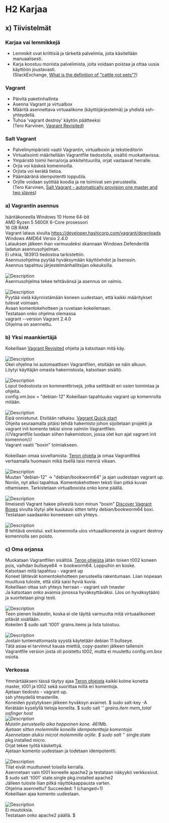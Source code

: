 # H2 Karjaa
## x) Tiivistelmät
### Karjaa vai lemmikkejä
- Lemmikit ovat kriittisiä ja tärkeitä palvelimia, joita käsitellään manuaalisesti.
- Karja koostuu monista palvelimista, joita voidaan poistaa ja ottaa uusia käyttöön joustavasti.<br>
(StackExchange,  <a href="https://devops.stackexchange.com/questions/653/what-is-the-definition-of-cattle-not-pets#654">What is the definition of "cattle not pets"?</a>)<br>
### Vagrant
- Päivitä paketinhallinta
- Asenna Vagrant ja virtualbox
- Määritä asennettava virtuaalikone (käyttöjärjestelmä) ja yhdistä ssh-yhteydellä.
- Tuhoa 'vagrant destroy' käytön päätteeksi<br>
(Tero Karvinen, <a href="https://terokarvinen.com/2017/04/11/vagrant-revisited-install-boot-new-virtual-machine-in-31-seconds/">Vagrant Revisited</a>)
### Salt Vagrant
- Palvelinympäristö vaatii Vagrantin, virtualboxin ja tekstieditorin
- Virtualisointi määritellään Vagrantfile tiedostolla, sisältö muokattavissa.
- Ympäristö toimii herra/orja arkkitehtuurilla, orjat vastaavat herralle.
- Orjia voi käskeä komennoilla.
- Orjista voi kerätä tietoa.
- Päämääränä idempotentti lopputila.
- Orjille voidaan syöttää koodia ja ne toimivat sen perusteella.<br>
(Tero Karvinen, <a href="https://terokarvinen.com/2023/salt-vagrant/">Salt Vagrant - automatically provision one master and two slaves</a>)
### a) Vagrantin asennus
Isäntäkoneella Windows 10 Home 64-bit<br>
AMD Ryzen 5 5600X 6-Core prosessori <br>
16 GB RAM<br>
Vagrant lataus sivulta https://developer.hashicorp.com/vagrant/downloads Windows AMD64 Versio 2.4.0 <br>
Latauksen jälkeen ihan varmuudeksi skannaan Windows Defenderillä ladatun asennusohjelman.<br>
Ei uhkia, 183913 tiedostoa tarkistettiin. <br>
Asennusohjelma pyytää hyväksymään käyttöehdot ja lisenssin.<br>
Asennus tapahtuu järjestelmänhallitsijan oikeuksilla.<br>
<br>
![Description](vagrant_asennus1.png)
<br>
Asennusohjelma tekee tehtävänsä ja asennus on valmis. <br>
<br>
![Description](vagrant_asennus2.png)
<br>
Pyytää vielä käynnistämään koneen uudestaan, että kaikki määritykset tulevat voimaan. <br>
Avaan komentokehotteen ja ruvetaan kokeilemaan. <br>
Testataan onko ohjelma olemassa <br>
vagrant --version Vagrant 2.4.0 <br>
Ohjelma on asennettu.<br>
### b) Yksi maankiertäjä
Kokeillaan <a href="https://terokarvinen.com/2017/04/11/vagrant-revisited-install-boot-new-virtual-machine-in-31-seconds/">Vagrant Revisited</a> ohjeita ja katsotaan mitä käy. <br>
<br>
![Description](vagrantinit.png)
<br>
Okei ohjelma loi automaattisen Vagrantfilen, etsitään se näin alkuun. <br>
Löytyi käyttäjän omasta hakemistosta, katsotaan sisältö. <br>
<br>
![Description](vagrantfile.png)
<br>
Loput tiedostosta on kommenttirivejä, jotka selittävät eri osien toimintaa ja ohjeita. <br>
config.vm.box = "debian-12" Kokeillaan tapahtuuko vagrant up komennolla mitään. <br>
<br>
![Description](failure.png)
<br>
Eipä onnistunut. Etsitään ratkaisu. <a href="https://developer.hashicorp.com/vagrant/tutorials/getting-started">Vagrant Quick start</a> <br>
Ohjeita seuraamalla pitäisi tehdä hakemisto johon sijoitetaan projekti ja vagrant init komento tekisi sinne valmiin Vagrantfilen. <br>
///Vagrantfile luodaan siihen hakemistoon, jossa olet kun ajat vagrant init komennon///<br>
Vagrant vaatii "boxin" toimiakseen. <br>
 <br>
Kokeillaan omaa soveltamista. <a href="https://terokarvinen.com/2023/salt-vagrant/">Teron ohjeita</a> ja omaa Vagrantfileä vertaamalla huomasin mikä itsellä taisi mennä vikaan. <br>
<br>
![Description](vagrantfile2.png)
<br>
Muutan "debian-12" -> "debian/bookworm64" ja ajan uudestaan vagrant up. <br>
Noniin, nyt alkoi tapahtua. Komentokehotteen teksti liian pitkä kuvan ottamiseen. Tarkistetaan virtualboxista onko kone päällä. <br>
<br>
![Description](virtualbox.png)
<br>
Ilmeisesti Vagrant hakee pilvestä tuon minun "boxin" <a href="https://app.vagrantup.com/boxes/search?utf8=%E2%9C%93&sort=downloads&provider=&q=debian+bookworm">Discover Vagrant Boxes</a> sivulta löytyi alle kuukausi sitten tehty debian/bookworm64 boxi. <br>
Testataan saadaanko koneeseen ssh yhteys. <br>
<br>
![Description](ssh.png)
<br>
B tehtävä onnistui. exit komennolla ulos virtuaalikoneesta ja vagrant destroy komennolla sen poisto. <br>
### c) Oma orjansa
Muokataan Vagrantfilen sisältöä. <a href="https://terokarvinen.com/2023/salt-vagrant/">Teron ohjeista</a> jätän toisen t002 koneen pois, vaihdan bullseye64 -> bookworm64. Loppuihin en koske. <br>
Katsotaan mitä tapahtuu - vagrant up <br>
Koneet lähtevät komentokehotteen perusteella rakentumaan. Liian nopeaan muuttuva tuloste, että siitä saisi hyviä kuvia. <br>
Kokeillaan ottaa ssh yhteys herraan - vagrant ssh tmaster <br>
Ja katsotaan onko avaimia jonossa hyväksyttäväksi. (Jos on hyväksytään) ja suoritetaan pingi testi. <br>
<br>
![Description](testi.png)
<br>
Teen pienen lisätestin, koska ei ole täyttä varmuutta mitä virtuaalikoneet pitävät sisällään. <br>
Kokeilen $ sudo salt 't001' grains.items ja lista tulostuu. <br>
<br>
![Description](orja.png)
<br>
Jostain tuntemattomasta syystä käytetään debian 11 bullseye.  <br>
Tätä asiaa ei tarvinnut kauaa miettiä, copy-pasten jälkeen tallensin Vagrantfile version josta oli poistettu t002, mutta ei muutettu config.vm.box osiota. <br>
### Verkossa
Ymmärtääkseni tässä täytyy ajaa <a href="https://terokarvinen.com/2023/salt-vagrant/">Teron ohjeista</a> kaikki kolme konetta master, t001 ja t002 sekä suorittaa niillä eri komentoja. <br>
Ajetaan tiedosto - vagrant up. <br>
ssh yhteydellä tmasterille. <br>
Koneiden pystytyksen jälkeen hyväksyn avaimet. $ sudo salt-key -A <br>
Kerätään kyselyllä tietoja koneilta. $ sudo salt '*' grains.item mem_total osfinger host
<br>
![Description](tiedot.png)
<br>
Muistin perusteella aika heppoinen kone. 461Mb. <br>
Ajetaan sitten molemmille koneille idempotentteja komentoja. <br>
Asennetaan aluksi microt molemmille orjille. $ sudo salt '*' single.state pkg.installed micro. <br>
Orjat tekee työtä käskettyä. <br>
Ajetaan komento uudestaan ja todetaan idempotentti. <br>
<br>
![Description](tiedot.png)
<br>
Tilat eivät muuttuneet toisella kerralla. <br>
Asennetaan vain t001 koneelle apache2 ja testataan näkyykö verkkosivut.<br>
$ sudo salt 't001' state.single pkg.installed apache2 <br>
Jälleen tuloste liian pitkä näyttökaappausta varten. <br>
Ohjelma asennettu? Succeeded: 1 (changed=1) <br>
Kokeillaan ajaa komento uudestaan. <br>
<br>
![Description](apache2.png)
<br>
Ei muutoksia. <br>
Testataan onko apache2 päällä. $ 
